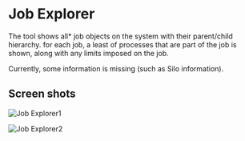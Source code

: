 # Job Explorer

The tool shows all* job objects on the system with their parent/child hierarchy. for each job, a least of processes that 
are part of the job is shown, along with any limits imposed on the job.

Currently, some information is missing (such as Silo information).

## Screen shots

![Job Explorer1](https://github.com/zodiacon/JobExplorer/blob/master/JobExplorer1.png)

![Job Explorer2](https://github.com/zodiacon/JobExplorer/blob/master/JobExplorer2.png)
